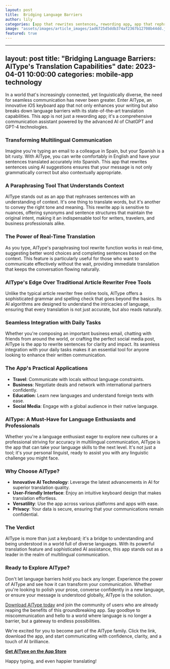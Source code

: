 ```yaml
---
layout: post
title:  Bridging Language Barriers
author: lily
categories: [app that rewrites sentences, rewording app, app that rephrases sentences, rewrite app, paraphrasing tool rewrite, article rewriter free, app to rewrite sentences]
image: "assets/images/article_images/1ad6725d5ddb374af2367b12708b44dd.jpg"
featured: true
---
```


---
layout: post
title: "Bridging Language Barriers: AIType's Translation Capabilities"
date: 2023-04-01 10:00:00
categories: mobile-app technology
---

In a world that's increasingly connected, yet linguistically diverse, the need for seamless communication has never been greater. Enter AIType, an innovative iOS keyboard app that not only enhances your writing but also breaks down language barriers with its state-of-the-art translation capabilities. This app is not just a rewording app; it's a comprehensive communication assistant powered by the advanced AI of ChatGPT and GPT-4 technologies.

### Transforming Multilingual Communication

Imagine you're typing an email to a colleague in Spain, but your Spanish is a bit rusty. With AIType, you can write comfortably in English and have your sentences translated accurately into Spanish. This app that rewrites sentences using AI suggestions ensures that your message is not only grammatically correct but also contextually appropriate.

### A Paraphrasing Tool That Understands Context

AIType stands out as an app that rephrases sentences with an understanding of context. It's one thing to translate words, but it's another to convey the right tone and meaning. This rewrite app is sensitive to nuances, offering synonyms and sentence structures that maintain the original intent, making it an indispensable tool for writers, travelers, and business professionals alike.

### The Power of Real-Time Translation

As you type, AIType's paraphrasing tool rewrite function works in real-time, suggesting better word choices and completing sentences based on the context. This feature is particularly useful for those who want to communicate effectively without the wait, providing immediate translation that keeps the conversation flowing naturally.

### AIType's Edge Over Traditional Article Rewriter Free Tools

Unlike the typical article rewriter free online tools, AIType offers a sophisticated grammar and spelling check that goes beyond the basics. Its AI algorithms are designed to understand the intricacies of language, ensuring that every translation is not just accurate, but also reads naturally.

### Seamless Integration with Daily Tasks

Whether you're composing an important business email, chatting with friends from around the world, or crafting the perfect social media post, AIType is the app to rewrite sentences for clarity and impact. Its seamless integration with your daily tasks makes it an essential tool for anyone looking to enhance their written communication.

### The App's Practical Applications

- **Travel**: Communicate with locals without language constraints.
- **Business**: Negotiate deals and network with international partners confidently.
- **Education**: Learn new languages and understand foreign texts with ease.
- **Social Media**: Engage with a global audience in their native language.

### AIType: A Must-Have for Language Enthusiasts and Professionals

Whether you're a language enthusiast eager to explore new cultures or a professional striving for accuracy in multilingual communication, AIType is the app that can take your language skills to the next level. It's not just a tool; it's your personal linguist, ready to assist you with any linguistic challenge you might face.

### Why Choose AIType?

- **Innovative AI Technology**: Leverage the latest advancements in AI for superior translation quality.
- **User-Friendly Interface**: Enjoy an intuitive keyboard design that makes translation effortless.
- **Versatility**: Use the app across various platforms and apps with ease.
- **Privacy**: Your data is secure, ensuring that your communications remain confidential.

### The Verdict

AIType is more than just a keyboard; it's a bridge to understanding and being understood in a world full of diverse languages. With its powerful translation feature and sophisticated AI assistance, this app stands out as a leader in the realm of multilingual communication.

### Ready to Explore AIType?

Don't let language barriers hold you back any longer. Experience the power of AIType and see how it can transform your communication. Whether you're looking to polish your prose, converse confidently in a new language, or ensure your message is understood globally, AIType is the solution.

[Download AIType today](https://apps.apple.com/us/app/aitype-grammar-check-keyboard/id6469163944) and join the community of users who are already reaping the benefits of this groundbreaking app. Say goodbye to miscommunication and hello to a world where language is no longer a barrier, but a gateway to endless possibilities.

We're excited for you to become part of the AIType family. Click the link, download the app, and start communicating with confidence, clarity, and a touch of AI brilliance.

[**Get AIType on the App Store**](https://apps.apple.com/us/app/aitype-grammar-check-keyboard/id6469163944)

Happy typing, and even happier translating!